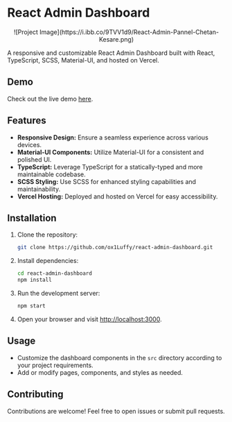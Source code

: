 
# React Admin Dashboard

<center>![Project Image](https://i.ibb.co/9TVV1d9/React-Admin-Pannel-Chetan-Kesare.png)</center>

A responsive and customizable React Admin Dashboard built with React, TypeScript, SCSS, Material-UI, and hosted on Vercel.

## Demo

Check out the live demo [here](https://your-vercel-app-url.vercel.app).

## Features

- **Responsive Design:** Ensure a seamless experience across various devices.
- **Material-UI Components:** Utilize Material-UI for a consistent and polished UI.
- **TypeScript:** Leverage TypeScript for a statically-typed and more maintainable codebase.
- **SCSS Styling:** Use SCSS for enhanced styling capabilities and maintainability.
- **Vercel Hosting:** Deployed and hosted on Vercel for easy accessibility.

## Installation

1. Clone the repository:

   ```bash
   git clone https://github.com/ox1Luffy/react-admin-dashboard.git
   ```

2. Install dependencies:

   ```bash
   cd react-admin-dashboard
   npm install
   ```

3. Run the development server:

   ```bash
   npm start
   ```

4. Open your browser and visit [http://localhost:3000](http://localhost:3000).

## Usage

- Customize the dashboard components in the `src` directory according to your project requirements.
- Add or modify pages, components, and styles as needed.

## Contributing

Contributions are welcome! Feel free to open issues or submit pull requests.